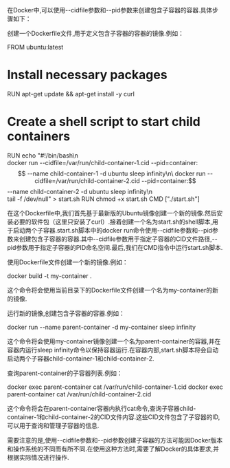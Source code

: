 在Docker中,可以使用--cidfile参数和--pid参数来创建包含子容器的容器.具体步骤如下：

创建一个Dockerfile文件,用于定义包含子容器的容器的镜像.例如：


FROM ubuntu:latest

# Install necessary packages
RUN apt-get update && apt-get install -y curl

# Create a shell script to start child containers
RUN echo "#!/bin/bash\n\
docker run --cidfile=/var/run/child-container-1.cid --pid=container:$$ --name child-container-1 -d ubuntu sleep infinity\n\
docker run --cidfile=/var/run/child-container-2.cid --pid=container:$$ --name child-container-2 -d ubuntu sleep infinity\n\
tail -f /dev/null" > start.sh
RUN chmod +x start.sh
CMD ["./start.sh"]

在这个Dockerfile中,我们首先基于最新版的Ubuntu镜像创建一个新的镜像.然后安装必要的软件包（这里只安装了curl）.接着创建一个名为start.sh的shell脚本,用于启动两个子容器.start.sh脚本中的docker run命令使用--cidfile参数和--pid参数来创建包含子容器的容器.其中--cidfile参数用于指定子容器的CID文件路径,--pid参数用于指定子容器的PID命名空间.最后,我们在CMD指令中运行start.sh脚本.



使用Dockerfile文件创建一个新的镜像.例如：


docker build -t my-container .

这个命令将会使用当前目录下的Dockerfile文件创建一个名为my-container的新的镜像.



运行新的镜像,创建包含子容器的容器.例如：


docker run --name parent-container -d my-container sleep infinity

这个命令将会使用my-container镜像创建一个名为parent-container的容器,并在容器内运行sleep infinity命令以保持容器运行.在容器内部,start.sh脚本将会自动启动两个子容器child-container-1和child-container-2.



查询parent-container的子容器列表.例如：


docker exec parent-container cat /var/run/child-container-1.cid
docker exec parent-container cat /var/run/child-container-2.cid

这个命令将会在parent-container容器内执行cat命令,查询子容器child-container-1和child-container-2的CID文件内容.这些CID文件包含了子容器的ID,可以用于查询和管理子容器的信息.


需要注意的是,使用--cidfile参数和--pid参数创建子容器的方法可能因Docker版本和操作系统的不同而有所不同.在使用这种方法时,需要了解Docker的具体要求,并根据实际情况进行操作.

